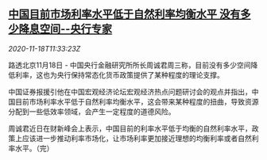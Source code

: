 <!--1605702199000-->
[中国目前市场利率水平低于自然利率均衡水平 没有多少降息空间--央行专家](https://cn.reuters.com/article/china-cen-market-rate-cut-1118-idCNKBS27Y1EH)
------

<div><i>2020-11-18T11:33:23Z</i></div><p>路透北京11月18日 - 中国央行金融研究所所长周诚君周三称，目前没有多少空间降低利率，这也为央行保持常态化货币政策提供了某种程度的理论支撑。</p><p>中国证券报援引他在中国宏观经济论坛宏观经济热点问题研讨会的观点并指出，中国目前市场利率水平低于自然利率均衡水平，这会带来某种程度的扭曲，导致资源分配到一些低效率领域，会产生一定程度的道德风险。</p><p>周诚君近日在财新峰会上表示，中国目前的利率水平低于均衡的自然利率水平，政策上应该进一步推动利率市场化，让市场利率更加接近理想的均衡利率或者自然利率水平。（完）</p>
